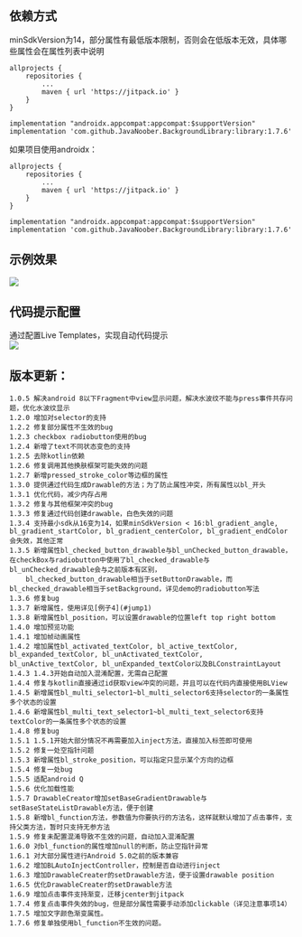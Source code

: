 ## 依赖方式
minSdkVersion为14，部分属性有最低版本限制，否则会在低版本无效，具体哪些属性会在属性列表中说明


    allprojects {
        repositories {
            ...
            maven { url 'https://jitpack.io' }
        }
    }

    implementation "androidx.appcompat:appcompat:$supportVersion"
    implementation 'com.github.JavaNoober.BackgroundLibrary:library:1.7.6'

如果项目使用androidx：  

    allprojects {
        repositories {
            ...
            maven { url 'https://jitpack.io' }
        }
    }

    implementation "androidx.appcompat:appcompat:$supportVersion"
    implementation 'com.github.JavaNoober.BackgroundLibrary:library:1.7.6'

## 示例效果

![](https://raw.githubusercontent.com/JavaNoober/BackgroundLibrary/master/test/show.gif)

## 代码提示配置
通过配置Live Templates，实现自动代码提示  
![](https://raw.githubusercontent.com/JavaNoober/BackgroundLibrary/master/test/属性提示.gif)

## 版本更新：
    
    1.0.5 解决android 8以下Fragment中view显示问题，解决水波纹不能与press事件共存问题，优化水波纹显示
    1.2.0 增加对selector的支持
    1.2.2 修复部分属性不生效的bug
    1.2.3 checkbox radiobutton使用的bug
    1.2.4 新增了text不同状态变色的支持
    1.2.5 去除kotlin依赖
    1.2.6 修复调用其他换肤框架可能失效的问题
    1.2.7 新增pressed_stroke_color等边框的属性
    1.3.0 提供通过代码生成Drawable的方法；为了防止属性冲突，所有属性以bl_开头
    1.3.1 优化代码，减少内存占用
    1.3.2 修复与其他框架冲突的bug
    1.3.3 修复通过代码创建drawable，白色失效的问题
    1.3.4 支持最小sdk从16变为14，如果minSdkVersion < 16:bl_gradient_angle, bl_gradient_startColor, bl_gradient_centerColor, bl_gradient_endColor会失效，其他正常
    1.3.5 新增属性bl_checked_button_drawable与bl_unChecked_button_drawable，在checkBox与radiobutton中使用了bl_checked_drawable与bl_unChecked_drawable会与之前版本有区别，
        bl_checked_button_drawable相当于setButtonDrawable，而bl_checked_drawable相当于setBackground，详见demo的radiobutton写法
    1.3.6 修复bug
    1.3.7 新增属性，使用详见[例子4](#jump1)
    1.3.8 新增属性bl_position，可以设置drawable的位置left top right bottom
    1.4.0 增加预览功能
    1.4.1 增加帧动画属性
    1.4.2 增加属性bl_activated_textColor, bl_active_textColor, bl_expanded_textColor, bl_unActivated_textColor, bl_unActive_textColor, bl_unExpanded_textColor以及BLConstraintLayout
    1.4.3 1.4.3开始自动加入混淆配置，无需自己配置
    1.4.4 修复与kotlin直接通过id获取view冲突的问题，并且可以在代码内直接使用BLView
    1.4.5 新增属性bl_multi_selector1~bl_multi_selector6支持selector的一条属性多个状态的设置
    1.4.6 新增属性bl_multi_text_selector1~bl_multi_text_selector6支持textColor的一条属性多个状态的设置
    1.4.8 修复bug
    1.5.1 1.5.1开始大部分情况不再需要加入inject方法，直接加入标签即可使用
    1.5.2 修复一处空指针问题
    1.5.3 新增属性bl_stroke_position，可以指定只显示某个方向的边框
    1.5.4 修复一处bug
    1.5.5 适配android Q
    1.5.6 优化加载性能
    1.5.7 DrawableCreator增加setBaseGradientDrawable与setBaseStateListDrawable方法，便于创建
    1.5.8 新增bl_function方法，参数值为你要执行的方法名，这样就默认增加了点击事件，支持父类方法，暂时只支持无参方法
    1.5.9 修复未配置混淆导致不生效的问题，自动加入混淆配置
    1.6.0 对bl_function的属性增加null的判断，防止空指针异常
    1.6.1 对大部分属性进行Android 5.0之前的版本兼容
    1.6.2 增加BLAutoInjectController，控制是否自动进行inject
    1.6.3 增加DrawableCreater的setDrawable方法，便于设置drawable position
    1.6.5 优化DrawableCreater的setDrawable方法
    1.6.9 增加点击事件支持渐变，迁移jcenter到jitpack  
    1.7.4 修复点击事件失效的bug，但是部分属性需要手动添加clickable（详见注意事项14）  
    1.7.5 增加文字颜色渐变属性。  
    1.7.6 修复单独使用bl_function不生效的问题。  